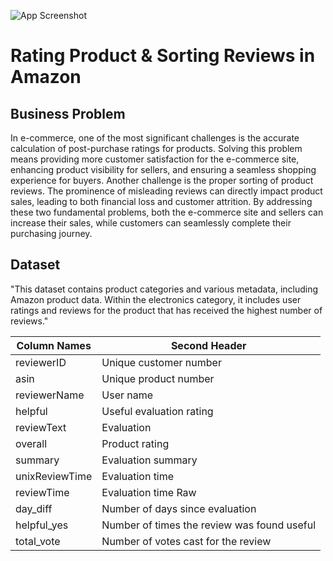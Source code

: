 
![App Screenshot](https://www.lezzetarayanlara.com/class/INNOVAEditor/assets/amazon.jpg)

# Rating Product & Sorting Reviews in Amazon


## Business Problem

In e-commerce, one of the most significant challenges is the accurate calculation of post-purchase ratings for products. Solving this problem means providing more customer satisfaction for the e-commerce site, enhancing product visibility for sellers, and ensuring a seamless shopping experience for buyers. Another challenge is the proper sorting of product reviews. The prominence of misleading reviews can directly impact product sales, leading to both financial loss and customer attrition. By addressing these two fundamental problems, both the e-commerce site and sellers can increase their sales, while customers can seamlessly complete their purchasing journey.



## Dataset
"This dataset contains product categories and various metadata, including Amazon product data. Within the electronics category, it includes user ratings and reviews for the product that has received the highest number of reviews."

| Column Names  | Second Header |
| ------------- | ------------- |
| reviewerID  | Unique customer number  |
| asin  | Unique product number  |
| reviewerName  | User name  |
| helpful  | Useful evaluation rating  |
| reviewText  | Evaluation  |
| overall  | Product rating  |
| summary  | Evaluation summary  |
| unixReviewTime  | Evaluation time  |
| reviewTime  |  Evaluation time Raw  |
| day_diff  | Number of days since evaluation  |
| helpful_yes  | Number of times the review was found useful  |
| total_vote  | Number of votes cast for the review  |
